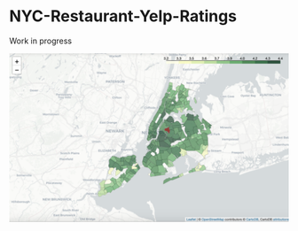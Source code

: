 # NYC-Restaurant-Yelp-Ratings

Work in progress


![](output/choropleth.png "Yelp rating choropleth")







